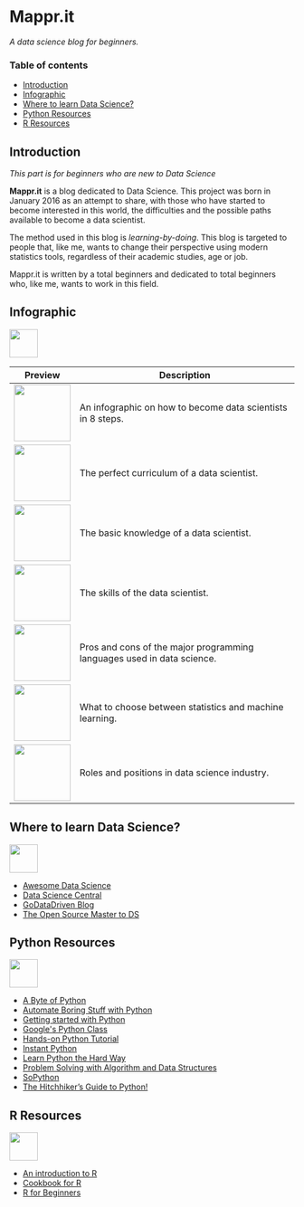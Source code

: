 # Mappr.it
*A data science blog for beginners.*

### Table of contents

* [Introduction](#introduction)
* [Infographic](#infographic)
* [Where to learn Data Science?](#where-to-learn-data-science)
* [Python Resources](#python-resources)
* [R Resources](#r-resources)

## Introduction

*This part is for beginners who are new to Data Science*

**Mappr.it** is a blog dedicated to Data Science. This project was born in January 2016 as an attempt to share, with those who have started to become interested in this world, the difficulties and the possible paths available to become a data scientist.

The method used in this blog is *learning-by-doing*. This blog is targeted to people that, like me, wants to change their perspective using modern statistics tools, regardless of their academic studies, age or job.

Mappr.it is written by a total beginners and dedicated to total beginners who, like me, wants to work in this field.

## Infographic
<img src="http://mappr.it/wp-content/uploads/2016/02/file-picture.png" width="50" /> 

Preview | Description
------------ | -------------
[<img src="http://mappr.it/wp-content/uploads/2016/02/How-to-become-a-Data-Scientist.jpg" width="100" height="100" />](http://mappr.it/wp-content/uploads/2016/02/How-to-become-a-Data-Scientist.jpg) | An infographic on how to become data scientists in 8 steps.
[<img src="http://mappr.it/wp-content/uploads/2016/02/Road-to-Data-Scientist.png" width="100" height="100" />](http://mappr.it/wp-content/uploads/2016/02/Road-to-Data-Scientist.png) | The perfect curriculum of a data scientist.
[<img src="http://mappr.it/wp-content/uploads/2016/02/Data-Science-Skillset.jpg" width="100" height="100" />](http://mappr.it/wp-content/uploads/2016/02/Data-Science-Skillset.jpg) | The basic knowledge of a data scientist.
[<img src="http://mappr.it/wp-content/uploads/2016/02/Modern-Data-Scientist.png" width="100" height="100" />](http://mappr.it/wp-content/uploads/2016/02/Modern-Data-Scientist.png) | The skills of the data scientist.
[<img src="http://mappr.it/wp-content/uploads/2016/02/R-vs-Python.png" width="100" height="100" />](http://mappr.it/wp-content/uploads/2016/02/R-vs-Python.png) | Pros and cons of the major programming languages used in data science.
[<img src="http://mappr.it/wp-content/uploads/2016/02/Statistics-vs-Machine-Learning.png" width="100" height="100" />](http://mappr.it/wp-content/uploads/2016/02/Statistics-vs-Machine-Learning.png) | What to choose between statistics and machine learning.
[<img src="http://mappr.it/wp-content/uploads/2016/02/Data-Science-Industry.png" width="100" height="100" />](http://mappr.it/wp-content/uploads/2016/02/Data-Science-Industry.png) | Roles and positions in data science industry.

## Where to learn Data Science?
<img src="http://mappr.it/wp-content/uploads/2016/02/device-laptop.png" width="50" /> 

* [Awesome Data Science](https://github.com/okulbilisim/awesome-datascience)
* [Data Science Central](http://www.datasciencecentral.com)
* [GoDataDriven Blog](http://blog.godatadriven.com/index.html)
* [The Open Source Master to DS](http://datasciencemasters.org)

## Python Resources
<img src="http://mappr.it/wp-content/uploads/2016/02/logo_python.png" width="50" /> 

* [A Byte of Python](http://python.swaroopch.com)
* [Automate Boring Stuff with Python](https://automatetheboringstuff.com)
* [Getting started with Python](https://www.python.org/about/gettingstarted/)
* [Google's Python Class](https://developers.google.com/edu/python/)
* [Hands-on Python Tutorial](http://anh.cs.luc.edu/python/hands-on/3.1/handsonHtml/index.html)
* [Instant Python](http://hetland.org/writing/instant-python.html)
* [Learn Python the Hard Way](http://learnpythonthehardway.org/book/index.html)
* [Problem Solving with Algorithm and Data Structures](http://interactivepython.org/runestone/static/pythonds/index.html)
* [SoPython](http://sopython.com)
* [The Hitchhiker’s Guide to Python!](http://docs.python-guide.org/en/latest/)

## R Resources
<img src="http://mappr.it/wp-content/uploads/2016/02/logo_r.png" width="50" /> 

* [An introduction to R](https://cran.r-project.org/doc/manuals/R-intro.pdf)
* [Cookbook for R](http://www.cookbook-r.com)
* [R for Beginners](https://cran.r-project.org/doc/contrib/Paradis-rdebuts_en.pdf)
